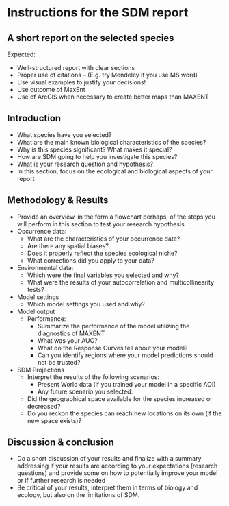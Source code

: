 # Instructions for the SDM report

## A short report on the selected species 

Expected:
-	Well-structured report with clear sections
-	Proper use of citations – (E.g. try Mendeley if you use MS word)
-	Use visual examples to justify your decisions! 
-	Use outcome of MaxEnt
-	Use of ArcGIS when necessary to create better maps than MAXENT

## Introduction
-	What species have you selected? 
-	What are the main known biological characteristics of the species?
-	Why is this species significant? What makes it special?
-	How are SDM going to help you investigate this species?
-	What is your research question and hypothesis? 
-	In this section, focus on the ecological and biological aspects of your report

##	Methodology & Results
-	Provide an overview, in the form a flowchart perhaps, of the steps you will perform in 
  this section to test your research hypothesis
-	Occurrence data:
    - What are the characteristics of your occurrence data? 
    - Are there any spatial biases?
    - Does it properly reflect the species ecological niche?
    - What corrections did you apply to your data?
- Environmental data:
  - Which were the final variables you selected and why?
  - What were the results of your autocorrelation and multicollinearity tests?
- Model settings
  - Which model settings you used and why?
- Model output
  - Performance:
    - Summarize the performance of the model utilizing the diagnostics of MAXENT
    - What was your AUC?
    - What do the Response Curves tell about your model?
    - Can you identify regions where your model predictions should not be trusted?
- SDM Projections
  - Interpret the results of the following scenarios:
    - Present World data (if you trained your model in a specific AOI)
    - Any future scenario you selected:
  - Did the geographical space available for the species increased or decreased?
  - Do you reckon the species can reach new locations on its own (if the new space exists)?

##	Discussion & conclusion
- Do a short discussion of your results and finalize with a summary addressing if your results 
  are according to your expectations (research questions) and provide some on how to potentially 
  improve your model or if further research is needed
- Be critical of your results, interpret them in terms of biology and ecology, but also on the 
  limitations of SDM. 

